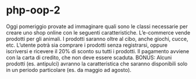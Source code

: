 # php-oop-2

Oggi pomeriggio provate ad immaginare quali sono le classi necessarie per creare uno shop online con le seguenti caratteristiche.
L’e-commerce vende prodotti per gli animali.
I prodotti saranno oltre al cibo, anche giochi, cucce, etc.
L’utente potrà sia comprare i prodotti senza registrarsi, oppure iscriversi e ricevere il 20% di sconto su tutti i prodotti.
Il pagamento avviene con la carta di credito, che non deve essere scaduta.
BONUS:
Alcuni prodotti (es. antipulci) avranno la caratteristica che saranno disponibili solo in un periodo particolare (es. da maggio ad agosto).